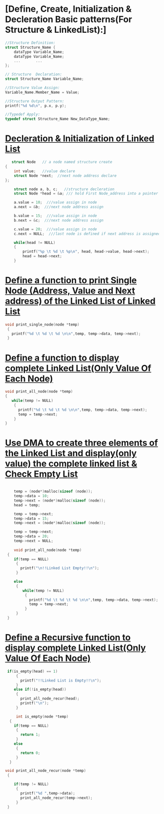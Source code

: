 # [Define, Create, Initialization & Decleration Basic patterns(For Structure & LinkedList):]
```c
//Structure Definition:
struct Structure_Name {
    dataType Variable_Name;
    dataType Variable_Name;
    ...       ...
};

// Structure  Declaration:
struct Structure_Name Variable_Name;

//Structure Value Assign:
Variable_Name.Member_Name = Value;

//Structure Output Pattern:
printf("%d %d\n", p.x, p.y);

//Typedef Apply:
typedef struct Structure_Name New_DataType_Name;
```

# [Decleration & Initialization of Linked List](https://github.com/1915002517/cse214/blob/main/Problem%20Set%2006/01.c)
```c
   struct Node   // a node named structure create
{
    int value;   //value declare
    struct Node *next;  //next node address declare
};

    struct node a, b, c;   //structure decleration
    struct Node *head = &a; /// hold First Node_address into a pointer named head for accessing

    a.value = 10;  ///value assign in node
    a.next = &b;  ///next node address assign 

    b.value = 15;  ///value assign in node
    b.next = &c;  ///next node address assign 

    c.value = 20;  ///value assign in node
    c.next = NULL;  ///last node is defined if next address is assigned with NULL.

    while(head != NULL)
    {
        printf("%p \t %d \t %p\n", head, head->value, head->next);
        head = head->next;
    }
  ```
# [Define a  function to print Single Node (Address, Value and Next address) of the Linked List of Linked List](https://github.com/1915002517/cse214/blob/main/Problem%20Set%2006/02.c)
```c
void print_single_node(node *temp)
 {
   printf("%d \t %d \t %d \n\n",temp, temp->data, temp->next);
 }
 ```
 # [Define a function to display complete Linked List(Only Value Of Each Node)](https://github.com/1915002517/cse214/blob/main/Problem%20Set%2006/03.c)
 ```c
 void print_all_node(node *temp)
 {
    while(temp != NULL)
     {
       printf("%d \t %d \t %d \n\n",temp, temp->data, temp->next);
       temp = temp->next;
     }
 }
 ```
 
 # [Use DMA to create three elements of the Linked List and display(only value) the complete linked list & Check Empty List](https://github.com/1915002517/cse214/blob/main/Problem%20Set%2006/04.c)
```c

    temp = (node*)malloc(sizeof (node));
    temp->data = 10;
    temp->next = (node*)malloc(sizeof (node));
    head = temp;

    temp = temp->next;
    temp->data = 15;
    temp->next = (node*)malloc(sizeof (node));

    temp = temp->next;
    temp->data = 20;
    temp->next = NULL;
    
    void print_all_node(node *temp)
 {
    if(temp == NULL)
     {
       printf("\n!!Linked List Empty!!\n");
     }

    else
     {
        while(temp != NULL)
         {
           printf("%d \t %d \t %d \n\n",temp, temp->data, temp->next);
           temp = temp->next;
         }
     }
 }
```

# [Define a Recursive function to display complete Linked List(Only Value Of Each Node)](https://github.com/1915002517/cse214/blob/main/Problem%20Set%2006/05.c)
```c
 if(is_empty(head) == 1)
     {
       printf("!!Linked List is Empty!!\n");
     }
    else if(!is_empty(head))
     {
       print_all_node_recur(head);
       printf("\n");
     }
```     
```c
     int is_empty(node *temp)
  {
    if(temp == NULL)
     {
       return 1;
     }
    else
     {
       return 0;
     }
  }
```
```c
void print_all_node_recur(node *temp)
 {

    if(temp != NULL)
     {
       printf("%d ",temp->data);
       print_all_node_recur(temp->next);
     }
 }
 ```
